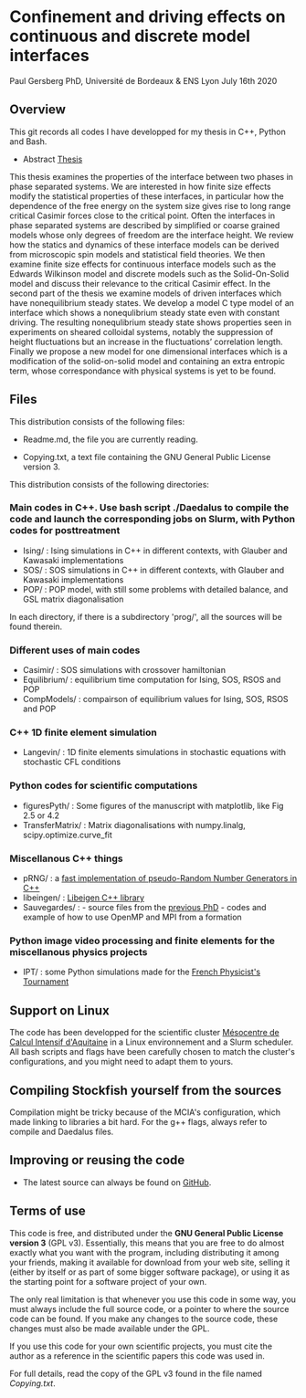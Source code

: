 # Confinement and driving effects on continuous and discrete model interfaces ##
Paul Gersberg PhD, Université de Bordeaux & ENS Lyon
July 16th 2020


## Overview

This git records all codes I have developped for my thesis in C++, Python and Bash.

  * Abstract [Thesis](https://www.theses.fr/2020BORD0084)

This thesis examines the properties of the interface between two phases in phase separated systems. We are interested in how finite size effects modify the statistical properties of these interfaces, in particular how the dependence of the free energy on the system size gives rise to long range critical Casimir forces close to the critical point. Often the interfaces in phase separated systems are described by simplified or coarse grained models whose only degrees of freedom are the interface height. We review how the statics and dynamics of these interface models can be derived from microscopic spin models and statistical field theories. We then examine finite size effects for continuous interface models such as the Edwards Wilkinson model and discrete models such as the Solid-On-Solid model and discuss their relevance to the critical Casimir effect.
In the second part of the thesis we examine models of driven interfaces which have nonequilibrium steady states. We develop a model C type model of an interface which shows a nonequlibrium steady state even with constant driving. The resulting nonequlibrium steady state shows properties seen in experiments on sheared colloidal systems, notably the suppression of height fluctuations but an increase in the fluctuations’ correlation length. Finally we propose a new model for one dimensional interfaces which is a modification of the solid-on-solid model and containing an extra entropic term, whose correspondance with physical systems is yet to be found.

## Files

This distribution consists of the following files:

  * Readme.md, the file you are currently reading.

  * Copying.txt, a text file containing the GNU General Public License version 3.

This distribution consists of the following directories:

###   Main codes in C++. Use bash script ./Daedalus to compile the code and launch the corresponding jobs on Slurm, with Python codes for posttreatment
  * Ising/          : Ising simulations in C++ in different contexts, with Glauber and Kawasaki implementations
  * SOS/            : SOS simulations in C++ in different contexts, with Glauber and Kawasaki implementations
  * POP/            : POP model, with still some problems with detailed balance, and GSL matrix diagonalisation

In each directory, if there is a subdirectory 'prog/', all the sources will be found therein.

###   Different uses of main codes
  * Casimir/        : SOS simulations with crossover hamiltonian
  * Equilibrium/    : equilibrium time computation for Ising, SOS, RSOS and POP 
  * CompModels/     : compairson of equilibrium values for Ising, SOS, RSOS and POP 

###   C++ 1D finite element simulation 
  * Langevin/       : 1D finite elements simulations in stochastic equations with stochastic CFL conditions

###   Python codes for scientific computations
  * figuresPyth/    : Some figures of the manuscript with matplotlib, like Fig  2.5 or 4.2
  * TransferMatrix/ : Matrix diagonalisations with numpy.linalg, scipy.optimize.curve_fit 

###   Miscellanous C++ things
  * pRNG/           : a [fast implementation of pseudo-Random Number Generators in C++](https://martin.ankerl.com/2018/12/08/fast-random-bool/)
  * libeingen/      : [Libeigen C++ library](https://gitlab.com/libeigen/eigen)
  * Sauvegardes/    : - source files from the [previous PhD](https://www.theses.fr/2015ENSL1025)
                      - codes and example of how to use OpenMP and MPI from a formation

###   Python image video processing and finite elements for the miscellanous physics projects
  * IPT/            : some Python simulations made for the [French Physicist's Tournament](https://france.iptnet.info/)



## Support on Linux

The code has been developped for the scientific cluster [Mésocentre de Calcul Intensif d'Aquitaine](https://www.mcia.fr/projects/cluster-curta/wiki)
in a Linux environnement and a Slurm scheduler. All bash scripts and flags have been carefully chosen to match the cluster's configurations, and you might need to adapt them to yours.

## Compiling Stockfish yourself from the sources

Compilation might be tricky because of the MCIA's configuration, which made linking to libraries a bit hard. For the g++ flags, always refer to compile and Daedalus files.

## Improving or reusing the code

* The latest source can always be found on [GitHub](https://github.com/Bulbille/Curta).

## Terms of use

This code is free, and distributed under the **GNU General Public License version 3**
(GPL v3). Essentially, this means that you are free to do almost exactly
what you want with the program, including distributing it among your
friends, making it available for download from your web site, selling
it (either by itself or as part of some bigger software package), or
using it as the starting point for a software project of your own.

The only real limitation is that whenever you use this code in
some way, you must always include the full source code, or a pointer
to where the source code can be found. If you make any changes to the
source code, these changes must also be made available under the GPL.

If you use this code for your own scientific projects, you must cite the author as a reference in the scientific papers this code was used in.

For full details, read the copy of the GPL v3 found in the file named
*Copying.txt*.
